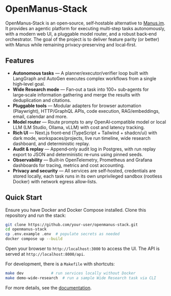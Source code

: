 # OpenManus‑Stack

OpenManus‑Stack is an open‑source, self‑hostable alternative to [Manus.im](https://manus.im).  It provides an agentic platform for executing multi‑step tasks autonomously, with a modern web UI, a pluggable model router, and a robust back‑end orchestrator.  The goal of the project is to deliver feature parity (or better) with Manus while remaining privacy‑preserving and local‑first.

## Features

* **Autonomous tasks** — A planner/executor/verifier loop built with LangGraph and AutoGen executes complex workflows from a single high‑level goal.
* **Wide Research mode** — Fan‑out a task into 100+ sub‑agents for large‑scale information gathering and merge the results with deduplication and citations.
* **Pluggable tools** — Modular adapters for browser automation (Playwright), HTTP/GraphQL APIs, code execution, RAG/embeddings, email, calendar and more.
* **Model router** — Route prompts to any OpenAI‑compatible model or local LLM (LM Studio, Ollama, vLLM) with cost and latency tracking.
* **Rich UI** — Next.js front‑end (TypeScript + Tailwind + shadcn/ui) with dark mode, workspaces/projects, live run timeline, wide research dashboard, and deterministic replay.
* **Audit & replay** — Append‑only audit log in Postgres, with run replay export to JSON and deterministic re‑runs using pinned seeds.
* **Observability** — Built‑in OpenTelemetry, Prometheus and Grafana dashboards for tracing, metrics and cost accounting.
* **Privacy and security** — All services are self‑hosted, credentials are stored locally, each task runs in its own unprivileged sandbox (rootless Docker) with network egress allow‑lists.

## Quick Start

Ensure you have Docker and Docker Compose installed.  Clone this repository and run the stack:

```bash
git clone https://github.com/your-user/openmanus-stack.git
cd openmanus-stack
cp .env.example .env  # populate secrets as needed
docker compose up --build
```

Open your browser to `http://localhost:3000` to access the UI.  The API is served at `http://localhost:8000/api`.

For development, there is a `Makefile` with shortcuts:

```bash
make dev            # run services locally without Docker
make demo-wide-research  # run a sample Wide Research task via CLI
```

For more details, see the [documentation](docs/index.md).

